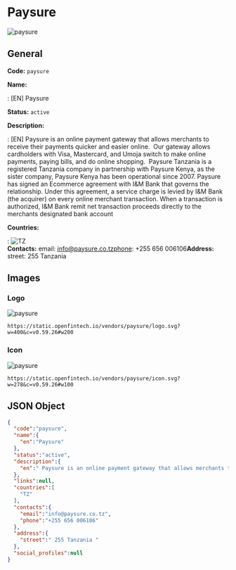 
# Paysure 
![paysure](https://static.openfintech.io/vendors/paysure/logo.svg?w=400&c=v0.59.26#w200)  

## General 
 
**Code:** `paysure` 
 
**Name:** 
 
:	[EN] Paysure 
 
**Status:** `active` 
 
**Description:** 
 
: [EN]  Paysure is an online payment gateway that allows merchants to receive their payments quicker and easier online.  Our gateway allows cardholders with Visa, Mastercard, and Umoja switch to make online payments, paying bills, and do online shopping.  Paysure Tanzania is a registered Tanzania company in partnership with Paysure Kenya, as the sister company, Paysure Kenya has been operational since 2007. Paysure has signed an Ecommerce agreement with I&M Bank that governs the relationship. Under this agreement, a service charge is levied by I&M Bank (the acquirer) on every online merchant transaction. When a transaction is authorized, I&M Bank remit net transaction proceeds directly to the merchants designated bank account  
 
 
**Countries:** 
 
:	![TZ](https://cdnjs.cloudflare.com/ajax/libs/flag-icon-css/3.3.0/flags/4x3/tz.svg#w24)  
**Contacts:** 
email: info@paysure.co.tzphone: +255 656 006106**Address:** 
street:  255 Tanzania  

## Images 

### Logo 
 
![paysure](https://static.openfintech.io/vendors/paysure/logo.svg?w=400&c=v0.59.26#w200)  

```
https://static.openfintech.io/vendors/paysure/logo.svg?w=400&c=v0.59.26#w200
```  

### Icon 
 
![paysure](https://static.openfintech.io/vendors/paysure/icon.svg?w=278&c=v0.59.26#w100)  

```
https://static.openfintech.io/vendors/paysure/icon.svg?w=278&c=v0.59.26#w100
```  

## JSON Object 

```json
{
  "code":"paysure",
  "name":{
    "en":"Paysure"
  },
  "status":"active",
  "description":{
    "en":" Paysure is an online payment gateway that allows merchants to receive their payments quicker and easier online. \u00a0Our gateway allows cardholders with Visa, Mastercard, and Umoja switch to make online payments, paying bills, and do online shopping. \u00a0Paysure Tanzania is a registered Tanzania company in partnership with Paysure Kenya, as the sister company, Paysure Kenya has been operational since 2007. Paysure has signed an Ecommerce agreement with I&M Bank that governs the relationship. Under this agreement, a service charge is levied by I&M Bank (the acquirer) on every online merchant transaction. When a transaction is authorized, I&M Bank remit net transaction proceeds directly to the merchants designated bank account "
  },
  "links":null,
  "countries":[
    "TZ"
  ],
  "contacts":{
    "email":"info@paysure.co.tz",
    "phone":"+255 656 006106"
  },
  "address":{
    "street":" 255 Tanzania "
  },
  "social_profiles":null
}
```  
